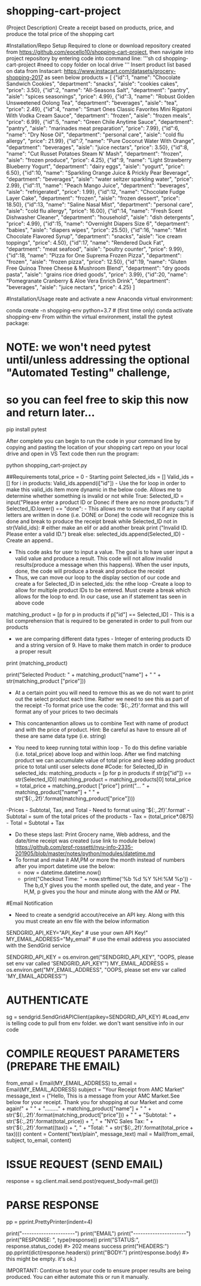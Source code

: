 # shopping-cart-project
(Project Description)
Create a receipt based on products, price, and produce the total price of the shopping cart

#Installation/Repo Setup
Required to clone or download repository created from https://github.com/eocello10/shopping-cart-project, then navigate into project repository by entering code into command line:
'''sh
cd shopping-cart-project #need to copy folder on local drive
'''
Insert product list based on data from Instacart: https://www.instacart.com/datasets/grocery-shopping-2017 as seen below 
products = [
    {"id":1, "name": "Chocolate Sandwich Cookies", "department": "snacks", "aisle": "cookies cakes", "price": 3.50},
    {"id":2, "name": "All-Seasons Salt", "department": "pantry", "aisle": "spices seasonings", "price": 4.99},
    {"id":3, "name": "Robust Golden Unsweetened Oolong Tea", "department": "beverages", "aisle": "tea", "price": 2.49},
    {"id":4, "name": "Smart Ones Classic Favorites Mini Rigatoni With Vodka Cream Sauce", "department": "frozen", "aisle": "frozen meals", "price": 6.99},
    {"id":5, "name": "Green Chile Anytime Sauce", "department": "pantry", "aisle": "marinades meat preparation", "price": 7.99},
    {"id":6, "name": "Dry Nose Oil", "department": "personal care", "aisle": "cold flu allergy", "price": 21.99},
    {"id":7, "name": "Pure Coconut Water With Orange", "department": "beverages", "aisle": "juice nectars", "price": 3.50},
    {"id":8, "name": "Cut Russet Potatoes Steam N' Mash", "department": "frozen", "aisle": "frozen produce", "price": 4.25},
    {"id":9, "name": "Light Strawberry Blueberry Yogurt", "department": "dairy eggs", "aisle": "yogurt", "price": 6.50},
    {"id":10, "name": "Sparkling Orange Juice & Prickly Pear Beverage", "department": "beverages", "aisle": "water seltzer sparkling water", "price": 2.99},
    {"id":11, "name": "Peach Mango Juice", "department": "beverages", "aisle": "refrigerated", "price": 1.99},
    {"id":12, "name": "Chocolate Fudge Layer Cake", "department": "frozen", "aisle": "frozen dessert", "price": 18.50},
    {"id":13, "name": "Saline Nasal Mist", "department": "personal care", "aisle": "cold flu allergy", "price": 16.00},
    {"id":14, "name": "Fresh Scent Dishwasher Cleaner", "department": "household", "aisle": "dish detergents", "price": 4.99},
    {"id":15, "name": "Overnight Diapers Size 6", "department": "babies", "aisle": "diapers wipes", "price": 25.50},
    {"id":16, "name": "Mint Chocolate Flavored Syrup", "department": "snacks", "aisle": "ice cream toppings", "price": 4.50},
    {"id":17, "name": "Rendered Duck Fat", "department": "meat seafood", "aisle": "poultry counter", "price": 9.99},
    {"id":18, "name": "Pizza for One Suprema Frozen Pizza", "department": "frozen", "aisle": "frozen pizza", "price": 12.50},
    {"id":19, "name": "Gluten Free Quinoa Three Cheese & Mushroom Blend", "department": "dry goods pasta", "aisle": "grains rice dried goods", "price": 3.99},
    {"id":20, "name": "Pomegranate Cranberry & Aloe Vera Enrich Drink", "department": "beverages", "aisle": "juice nectars", "price": 4.25}
] 

#Installation/Usage
reate and activate a new Anaconda virtual environment:

conda create -n shopping-env python=3.7 # (first time only)
conda activate shopping-env
From within the virtual environment, install the pytest package:

# NOTE: we won't need pytest until/unless addressing the optional "Automated Testing" challenge,
# so you can feel free to skip this now and return later...

pip install pytest

After complete you can begin to run the code in your command line by copying and pasting the location of your shopping cart repo on your local drive and open in VS Text code then run the program:

python shopping_cart-project.py


##Requirements
total_price = 0 - Starting point 
Selected_ids = []
Valid_ids = []
for i in products:
    Valid_ids.append(i["id"])
    - Use the for loop in order to make this valid_ids item more dynamic in the below code. Allows me to determine whether something is invalid or not
while True:
    Selected_ID = input("Please enter a product ID or Donec if there are no more products:")
    if Selected_ID.lower() == "done": 
        - This allows me to esnure that if any capital letters are written in done (i.e. DONE or Done) the code will recognize this is done and break to produce the receipt
        break
    while Selected_ID not in str(Valid_ids): # either make an elif or add another break
        print ("Invalid ID. Please enter a valid ID.")
        break
    else:
        selected_ids.append(Selected_ID) - Create an append..
 - This code asks for user to input a value. The goal is to have user input a valid value and produce a result. This code will not allow invalid results(produce a message when this happens). When the user inputs, done, the code will produce a break and produce the receipt
 - Thus, we can move our loop to the display section of our code and create a for Selected_ID in selected_ids: the nthe loop 
    -Create a loop to allow for multiple product IDs to be entered. Must create a break which allows for the loop to end. In our case, use an if statement tas seen in above code

matching_product  = [p for p in products if p["id"] == Selected_ID] - This is a list comprehension that is required to be generated in order to pull from our products

- we are comparing different data types - Integer of entering products ID and a string version of 9. Have to make them match in order to produce a proper result

print (matching_product)

print("Selected Product: " + matching_product["name"] + " " + str(matching_product ["price"]))
- At a certain point you will need to remove this as we do not want to print out the select product each time. Rather we need to see this as part of the receipt
-To format price use the code: '${:,.2f}'.format and this will format any of your prices to two decimals

- This concantenantion allows us to combine Text with name of product and with the price of product. Hint: Be careful as have to ensure all of these are same data type (i.e. string)

- You need to keep running total within loop  - To do this define variable (i.e. total_price) above loop and within loop. After we find matching product we can accumulate value of total price and keep adding product price to total until user selects done
#Code:
for Selected_ID in selected_ids:
    matching_products  = [p for p in products if str(p["id"]) == str(Selected_ID)] 
    matching_product = matching_products[0]
    total_price = total_price + matching_product ["price"]
    print("... " + matching_product["name"] + " " + str('${:,.2f}'.format(matching_product["price"])))

-Prices - Subtotal, Tax, and Total - Need to format using '${:,.2f}'.format'
    - Subtotal = sum of the total prices of the products
    - Tax = (total_price*.0875)
    - Total = Subtotal + Tax 

- Do these steps last:
Print Grocery name, Web address, and the date/time receipt was created (use link to module below)
https://github.com/prof-rossetti/nyu-info-2335-201905/blob/master/notes/python/modules/datetime.md
- To format and make it AM,PM or more the month instead of numbers after you import datetime use the below:
    - now = datetime.datetime.now()
    - print("Checkout Time: " + now.strftime('%b %d %Y %H:%M %p')) - The b,d,Y gives you the month spelled out, the date, and year - The H,M, p gives you the hour and minute along with the AM or PM. 

#Email Notification
- Need to create a sendgrid accout/receive an API key. Along with this you must create an env file with the below information

SENDGRID_API_KEY="API_Key" # use your own API Key!"
MY_EMAIL_ADDRESS="My_email" # use the email address you associated with the SendGrid service

SENDGRID_API_KEY = os.environ.get("SENDGRID_API_KEY", "OOPS, please set env var called 'SENDGRID_API_KEY'")
MY_EMAIL_ADDRESS = os.environ.get("MY_EMAIL_ADDRESS", "OOPS, please set env var called 'MY_EMAIL_ADDRESS'")

# AUTHENTICATE

sg = sendgrid.SendGridAPIClient(apikey=SENDGRID_API_KEY)
#Load_env is telling code to pull from env folder. we don't want sensitive info in our code

# COMPILE REQUEST PARAMETERS (PREPARE THE EMAIL)

from_email = Email(MY_EMAIL_ADDRESS)
to_email = Email(MY_EMAIL_ADDRESS)
subject = "Your Receipt from AMC Market"
message_text = ("Hello, This is a message from your AMC Market.See below for your receipt. Thank you for shopping at our Market and come again!" + " " + 
"........." + matching_product["name"] + " " + str('${:,.2f}'.format(matching_product["price"])) + " " +
"Subtotal: " + str('${:,.2f}'.format(total_price)) + ", " + "NYC Sales Tax: " + str('${:,.2f}'.format((tax)) + ", " + "Total: " + str('${:,.2f}'.format(total_price + tax))))
content = Content("text/plain", message_text)
mail = Mail(from_email, subject, to_email, content)

# ISSUE REQUEST (SEND EMAIL)

response = sg.client.mail.send.post(request_body=mail.get())

# PARSE RESPONSE

pp = pprint.PrettyPrinter(indent=4)

print("----------------------")
print("EMAIL")
print("----------------------")
print("RESPONSE: ", type(response))
print("STATUS:", response.status_code) #> 202 means success
print("HEADERS:")
pp.pprint(dict(response.headers))
print("BODY:")
print(response.body) #> this might be empty. it's ok.)

IMPORTANT: Continue to test your code to ensure proper results are being produced. You can either automate this or run it manually.